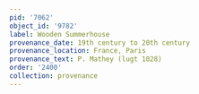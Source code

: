 ```yaml
---
pid: '7062'
object_id: '9782'
label: Wooden Summerhouse
provenance_date: 19th century to 20th century
provenance_location: France, Paris
provenance_text: P. Mathey (lugt 1028)
order: '2400'
collection: provenance
---
```

